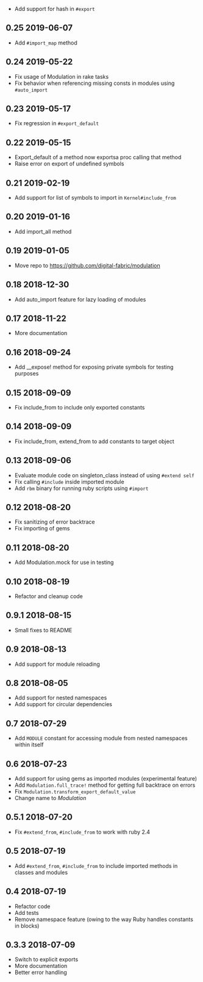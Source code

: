 * Add support for hash in `#export`

0.25 2019-06-07
---------------

* Add `#import_map` method

0.24 2019-05-22
---------------

* Fix usage of Modulation in rake tasks
* Fix behavior when referencing missing consts in modules using `#auto_import`

0.23 2019-05-17
---------------

* Fix regression in `#export_default`

0.22 2019-05-15
---------------

* Export_default of a method now exportsa proc calling that method
* Raise error on export of undefined symbols

0.21 2019-02-19
---------------

* Add support for list of symbols to import in `Kernel#include_from`

0.20 2019-01-16
---------------

* Add import_all method

0.19 2019-01-05
---------------

* Move repo to https://github.com/digital-fabric/modulation

0.18 2018-12-30
---------------

* Add auto_import feature for lazy loading of modules

0.17 2018-11-22
---------------

* More documentation

0.16 2018-09-24
---------------

* Add __expose! method for exposing private symbols for testing purposes

0.15 2018-09-09
---------------

* Fix include_from to include only exported constants

0.14 2018-09-09
---------------

* Fix include_from, extend_from to add constants to target object

0.13 2018-09-06
---------------

* Evaluate module code on singleton_class instead of using `#extend self`
* Fix calling `#include` inside imported module
* Add `rbm` binary for running ruby scripts using `#import`

0.12 2018-08-20
---------------

* Fix sanitizing of error backtrace
* Fix importing of gems

0.11 2018-08-20
---------------

* Add Modulation.mock for use in testing

0.10 2018-08-19
---------------

* Refactor and cleanup code

0.9.1 2018-08-15
----------------

* Small fixes to README

0.9 2018-08-13
--------------

* Add support for module reloading

0.8 2018-08-05
--------------

* Add support for nested namespaces
* Add support for circular dependencies

0.7 2018-07-29
--------------

* Add `MODULE` constant for accessing module from nested namespaces within itself

0.6 2018-07-23
--------------

* Add support for using gems as imported modules (experimental feature)
* Add `Modulation.full_trace!` method for getting full backtrace on errors
* Fix `Modulation.transform_export_default_value`
* Change name to *Modulation*

0.5.1 2018-07-20
----------------

* Fix `#extend_from`, `#include_from` to work with ruby 2.4

0.5 2018-07-19
--------------

* Add `#extend_from`, `#include_from` to include imported methods in classes
  and modules

0.4 2018-07-19
--------------

* Refactor code
* Add tests
* Remove namespace feature (owing to the way Ruby handles constants in blocks)

0.3.3 2018-07-09
----------------

* Switch to explicit exports
* More documentation
* Better error handling